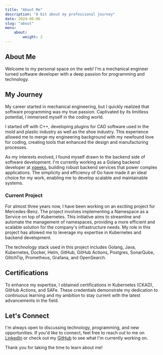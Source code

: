 ```yaml
---
title: "About Me"
description: "A bit about my professional journey"
date: 2024-06-06
slug: "about"
menu:
    about:
        weight: 2
---
```


## About Me

Welcome to my personal space on the web! I'm a mechanical engineer turned software developer with a deep passion for programming and technology.

## My Journey

My career started in mechanical engineering, but I quickly realized that software programming was my true passion. Captivated by its limitless potential, I immersed myself in the coding world.

I started off with C++, developing plugins for CAD software used in the mold and plastic industry as well as the shoe industry. This experience allowed me to merge my engineering background with my newfound love for coding, creating tools that enhanced the design and manufacturing processes.

As my interests evolved, I found myself drawn to the backend side of software development. I'm currently working as a Golang backend developer at [xgeeks](https://xgeeks.com), building robust backend services that power complex applications. The simplicity and efficiency of Go have made it an ideal choice for my work, enabling me to develop scalable and maintainable systems.

### Current Project

For almost three years now, I have been working on an exciting project for Mercedes-Benz. The project involves implementing a Namespace as a Service on top of Kubernetes. This initiative aims to streamline and automate the management of namespaces, providing a more efficient and scalable solution for the company's infrastructure needs. My role in this project has allowed me to leverage my expertise in Kubernetes and backend development.

The technology stack used in this project includes Golang, Java, Kubernetes, Docker, Helm, GitHub, GitHub Actions, Postgres, SonarQube, GlitchTip, Prometheus, Grafana, and OpenSearch.

## Certifications

To enhance my expertise, I obtained certifications in Kubernetes (CKAD), GitHub Actions, and SAFe. These credentials demonstrate my dedication to continuous learning and my ambition to stay current with the latest advancements in the field.

## Let's Connect

I'm always open to discussing technology, programming, and new opportunities. If you'd like to connect, feel free to reach out to me on [LinkedIn](https://www.linkedin.com/in/pedro-barreiro-b0117967/) or check out my [GitHub](https://github.com/pedrommb91) to see what I'm currently working on.

Thank you for taking the time to learn about me!